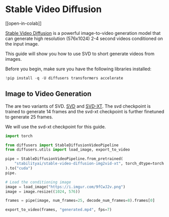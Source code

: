 <!--Copyright 2023 The HuggingFace Team. All rights reserved.

Licensed under the Apache License, Version 2.0 (the "License"); you may not use this file except in compliance with
the License. You may obtain a copy of the License at

http://www.apache.org/licenses/LICENSE-2.0

Unless required by applicable law or agreed to in writing, software distributed under the License is distributed on
an "AS IS" BASIS, WITHOUT WARRANTIES OR CONDITIONS OF ANY KIND, either express or implied. See the License for the
specific language governing permissions and limitations under the License.
-->

# Stable Video Diffusion

[[open-in-colab]]

[Stable Video Diffusion](https://static1.squarespace.com/static/6213c340453c3f502425776e/t/655ce779b9d47d342a93c890/1700587395994/stable_video_diffusion.pdf) is a powerful image-to-video generation model that can generate high resolution (576x1024) 2-4 second videos conditioned on the input image.

This guide will show you how to use SVD to short generate videos from images.

Before you begin, make sure you have the following libraries installed:

```py
!pip install -q -U diffusers transformers accelerate 
```

## Image to Video Generation

The are two variants of SVD. [SVD](https://huggingface.co/stabilityai/stable-video-diffusion-img2vid) 
and [SVD-XT](https://huggingface.co/stabilityai/stable-video-diffusion-img2vid-xt). The svd checkpoint is trained to generate 14 frames and the svd-xt checkpoint is further 
finetuned to generate 25 frames.

We will use the svd-xt checkpoint for this guide.

```python
import torch

from diffusers import StableDiffusionVideoPipeline
from diffusers.utils import load_image, export_to_video

pipe = StableDiffusionVideoPipeline.from_pretrained(
    "stabilityai/stable-video-diffusion-img2vid-xt", torch_dtype=torch.float16, variant="fp16"
).to("cuda")
pipe.

# Load the conditioning image
image = load_image("https://i.imgur.com/9fCwJ2v.png")
image = image.resize((1024, 576))

frames = pipe(image, num_frames=25, decode_num_frames=8).frames[0]

export_to_video(frames, "generated.mp4", fps=7)
```


